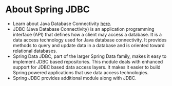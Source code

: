 # About Spring JDBC

- Learn about Java Database Connectivity [here](https://github.com/codophilic/LearnWebDevInJAVA/blob/main/Theory.md#jdbc-java-database-connectivity).
- JDBC (Java Database Connectivity) is an application programming interface (API) that defines how a client may access a database. It is a data access technology used for Java database connectivity. It provides methods to query and update data in a database and is oriented toward relational databases.
- Spring Data JDBC, part of the larger Spring Data family, makes it easy to implement JDBC based repositories. This module deals with enhanced support for JDBC based data access layers. It makes it easier to build Spring powered applications that use data access technologies.
- Spring JDBC provides additional module along with JDBC.

